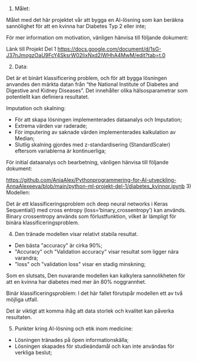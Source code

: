 1) Målet:

Målet med det här projektet vår att bygga en AI-lösning som kan beräkna sannölighet för 
att en kvinna har Diabetes Typ 2 eller inte;

För mer information om motivation, vänligen hänvisa till följande dokument:

Länk till Projekt Del 1
https://docs.google.com/document/d/1sG-J37nJmogzOaU9FcY4SksrW02IixNxd2IWHhA4MwM/edit?tab=t.0

2) Data:

 Det är et binärt klassificering problem, och för att bygga lösningen anvandes den märkta datan från
 “the National Institute of Diabetes and Digestive and Kidney Diseases”. Det innehåller olika 
 hälsosparametrar som potentiellt kan definiera resultatet. 

Imputation och skalning:
 - För att skapa lösningen implementerades dataanalys och Imputation;
 - Extrema värden var raderade;
 - För imputering av saknade värden implementerades kalkulation av Median;
 - Slutlig skalning gjordes med z-standardisering (StandardScaler) eftersom variablerna är kontinuerliga;


För initial dataanalys och bearbetning, vänligen hänvisa till följande dokument:

https://github.com/AniaAlex/Pythonprogrammering-for-AI-utveckling-AnnaAlexeeva/blob/main/python-ml-projekt-del-1/diabetes_kvinnor.ipynb
3) Modellen:

Det är ett klassificeringsproblem och deep neural networks i Keras 
Sequential() med cross entropy (loss=‘binary_crossentropy’) kan används.
Binary crossentropy används som förlustfunktion, 
vilket är lämpligt för binära klassificeringsproblem.

4) Den tränade modellen visar relativt stabila resultat.

-  Den bästa "accuracy" är cirka 90%;
- "Accuracy" och "Validation accuracy" visar resultat som ligger nära varandra;
- "loss" och "validation loss" visar en stadig minskning;


Som en slutsats, Den nuvarande modellen kan kalkylera sannolikheten för att 
en kvinna har diabetes med mer än 80% noggrannhet.

Binär klassificeringsproblem: I det här fallet förutspår modellen ett av två möjliga utfall. 

Det är viktigt att komma ihåg att data storlek och kvalitet kan påverka resultaten.

5) Punkter kring AI-lösning och etik inom medicine:

- Lösningen tränades på öpen informationskälla;
- Lösningen skapades för studieändamål och kan inte användas för verkliga beslut;












 

 